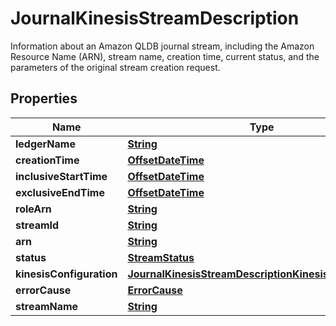 

# JournalKinesisStreamDescription

Information about an Amazon QLDB journal stream, including the Amazon Resource Name (ARN), stream name, creation time, current status, and the parameters of the original stream creation request.

## Properties

| Name | Type | Description | Notes |
|------------ | ------------- | ------------- | -------------|
|**ledgerName** | [**String**](String.md) |  |  |
|**creationTime** | [**OffsetDateTime**](OffsetDateTime.md) |  |  [optional] |
|**inclusiveStartTime** | [**OffsetDateTime**](OffsetDateTime.md) |  |  [optional] |
|**exclusiveEndTime** | [**OffsetDateTime**](OffsetDateTime.md) |  |  [optional] |
|**roleArn** | [**String**](String.md) |  |  |
|**streamId** | [**String**](String.md) |  |  |
|**arn** | [**String**](String.md) |  |  [optional] |
|**status** | [**StreamStatus**](StreamStatus.md) |  |  |
|**kinesisConfiguration** | [**JournalKinesisStreamDescriptionKinesisConfiguration**](JournalKinesisStreamDescriptionKinesisConfiguration.md) |  |  |
|**errorCause** | [**ErrorCause**](ErrorCause.md) |  |  [optional] |
|**streamName** | [**String**](String.md) |  |  |



